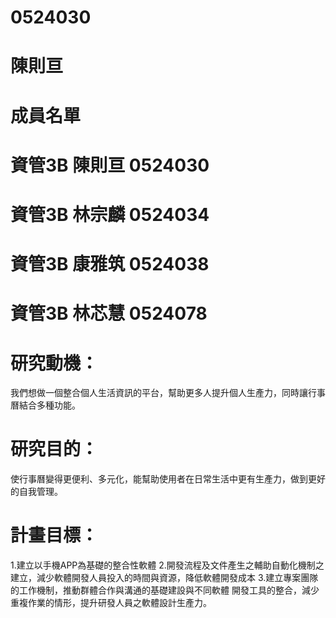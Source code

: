 # 0524030
# 陳則亘
# 成員名單
# 資管3B 陳則亘 0524030
# 資管3B 林宗麟 0524034
# 資管3B 康雅筑 0524038
# 資管3B 林芯慧 0524078
# 研究動機：
我們想做一個整合個人生活資訊的平台，幫助更多人提升個人生產力，同時讓行事曆結合多種功能。
# 研究目的：
使行事曆變得更便利、多元化，能幫助使用者在日常生活中更有生產力，做到更好的自我管理。
# 計畫目標：
1.建立以手機APP為基礎的整合性軟體 
2.開發流程及文件產生之輔助自動化機制之建立，減少軟體開發人員投入的時間與資源，降低軟體開發成本 
3.建立專案團隊的工作機制，推動群體合作與溝通的基礎建設與不同軟體 開發工具的整合，減少重複作業的情形，提升研發人員之軟體設計生產力。
